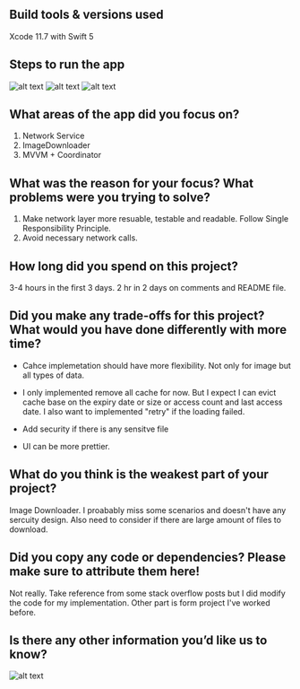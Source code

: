 
## Build tools & versions used
Xcode 11.7 with Swift 5

## Steps to run the app
![alt text](https://github.com/joycytao/Block/blob/master/EmployeeList.png)
![alt text](https://github.com/joycytao/Block/blob/master/EmptyState.png)
![alt text](https://github.com/joycytao/Block/blob/master/Action.png)


## What areas of the app did you focus on?
1. Network Service 
2. ImageDownloader 
3. MVVM + Coordinator 

## What was the reason for your focus? What problems were you trying to solve?
1. Make network layer more resuable, testable and readable. Follow Single Responsibility Principle. 
2. Avoid necessary network calls. 

## How long did you spend on this project?
3-4 hours in the first 3 days. 2 hr in 2 days on comments and README file. 

## Did you make any trade-offs for this project? What would you have done differently with more time?
- Cahce implemetation should have more flexibility. Not only for image but all types of data.
- I only implemented remove all cache for now. But I expect I can evict cache base on the expiry date or size or access count and last access date. I also want to implemented "retry"  if the loading failed. 
- Add security if there is any sensitve file  

- UI can be more prettier. 

## What do you think is the weakest part of your project?
Image Downloader. I proabably miss some scenarios and doesn't have any sercuity design.  Also need to consider if there are large amount of files to download. 


## Did you copy any code or dependencies? Please make sure to attribute them here!
Not really. Take reference from some stack overflow posts but I did modify the code for my implementation. Other part is form project I've worked before. 

## Is there any other information you’d like us to know?

![alt text](https://github.com/joycytao/Block/blob/master/Screen%20Shot%202022-06-10%20at%209.54.51%20PM.png)
